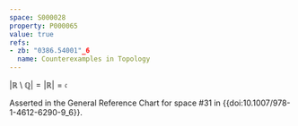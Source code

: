 ```yaml
---
space: S000028
property: P000065
value: true
refs:
- zb: "0386.54001"_6
  name: Counterexamples in Topology
---
```


$|\mathbb{R} \setminus \mathbb{Q}| = |\mathbb{R}| = \mathfrak{c}$

Asserted in the General Reference Chart for space #31 in
{{doi:10.1007/978-1-4612-6290-9_6}}.
